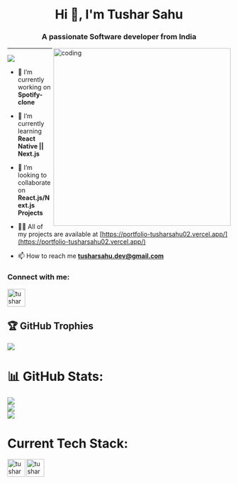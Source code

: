 

<h1 align="center">Hi 👋, I'm Tushar Sahu</h1>
<h3 align="center">A passionate Software developer from India</h3>


<img align="right" alt="coding" width ="400" src="https://i.pinimg.com/originals/81/17/8b/81178b47a8598f0c81c4799f2cdd4057.gif">

---


[![](https://visitcount.itsvg.in/api?id=TusharSahu02&icon=0&color=0)](https://visitcount.itsvg.in)



- 🔭 I’m currently working on **Spotify-clone**

- 🌱 I’m currently learning **React Native || Next.js**

- 👯 I’m looking to collaborate on **React.js/Next.js Projects**

- 👨‍💻 All of my projects are available at [https://portfolio-tusharsahu02.vercel.app/](https://portfolio-tusharsahu02.vercel.app/)

- 📫 How to reach me **tusharsahu.dev@gmail.com**

<h3 align="left">Connect with me:</h3>
<p align="left">
<a href="https://linkedin.com/in/tusharsahu-rgh/" target="blank"><img align="center" src="https://cdn-icons-png.flaticon.com/512/174/174857.png" alt="tusharsahu-rgh" height="40" width="40" /></a>
</p>


## 🏆 GitHub Trophies
![](https://github-profile-trophy.vercel.app/?username=TusharSahu02&theme=radical&no-frame=false&no-bg=true&margin-w=4)


# 📊 GitHub Stats:
![](https://github-readme-stats.vercel.app/api?username=TusharSahu02&theme=dark&hide_border=false&include_all_commits=true&count_private=true)<br/>
![](https://github-readme-streak-stats.herokuapp.com/?user=TusharSahu02&theme=dark&hide_border=false)<br/>
![](https://github-readme-stats.vercel.app/api/top-langs/?username=TusharSahu02&theme=dark&hide_border=false&include_all_commits=true&count_private=true&layout=compact)


# Current Tech Stack:

<img align="left" src="https://cdn.freebiesupply.com/logos/large/2x/react-1-logo-svg-vector.svg" alt="tusharsahu-rgh" height="40" width="40" />

<img align="left" src="https://w7.pngwing.com/pngs/87/586/png-transparent-next-js-hd-logo.png" alt="tusharsahu-rgh" height="40" width="40" />




